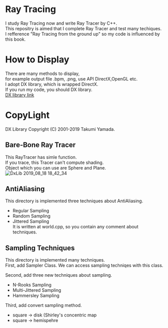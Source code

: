 # Ray Tracing
I study Ray Tracing now and write Ray Tracer by C++.  
This repositry is aimed that I complete Ray Tracer and test many techiques.  
I refference "Ray Tracing from the ground up" so my code is influenced by this book.
# How to Display
There are many methods to display,   
for example output file .bpm, .png, use API DirectX,OpenGL etc.   
I adopt DX library, which is wrapped DirectX.   
If you run my code, you should DX library.  
[DX library link](https://dxlib.xsrv.jp/index.html)  
# CopyLight  
DX Library Copyright (C) 2001-2019 Takumi Yamada.
## Bare-Bone Ray Tracer
This RayTracer has simle function.  
If you trace, this Tracer can't compute shading.  
Object which you can use are Sphere and Plane.  
![DxLib 2019_08_18 18_42_34](https://user-images.githubusercontent.com/28126083/63223366-36aa8480-c1ef-11e9-9847-fbd02283add2.png)
## AntiAliasing
This directory is implemented three techniques about AntiAliasing.  
* Regular Sampling   
* Random Sampling  
* Jittered Sampling  
It is written at world.cpp, so you contain any comment about techniques.  
## Sampling Techniques
This directory is implemented many techniques.  
First, add Sampler Class. We can access sampling techniqes with this class.  

Second, add three new techniques about sampling.  
* N-Rooks Sampling 
* Multi-Jittered Sampling
* Hammersley Sampling  

Third, add convert sampling method.  
* square -> disk (Shirley's concentric map
* square -> hemispehre
